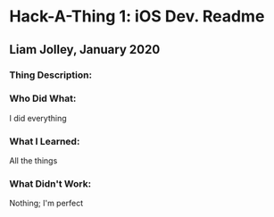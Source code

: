 # Hack-A-Thing 1: iOS Dev. Readme
## Liam Jolley, January 2020
### Thing Description:


### Who Did What:
I did everything


### What I Learned:
All the things

### What Didn't Work:
Nothing; I'm perfect